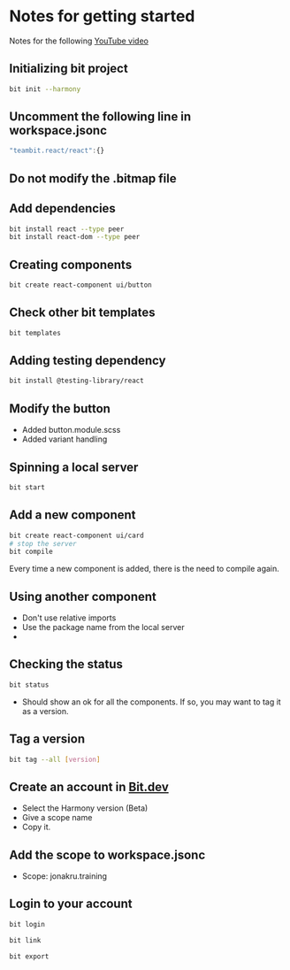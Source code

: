 # Notes for getting started

Notes for the following [YouTube video](https://www.youtube.com/watch?v=7afMBwj5fR4&ab_channel=ThisDotMedia)

## Initializing bit project

```sh
bit init --harmony
```

## Uncomment the following line in workspace.jsonc

```js
"teambit.react/react":{}
```

## Do not modify the .bitmap file

## Add dependencies

```sh
bit install react --type peer
bit install react-dom --type peer
```

## Creating components

```sh
bit create react-component ui/button
```

## Check other bit templates

```sh
bit templates
```

## Adding testing dependency

```sh
bit install @testing-library/react
```

## Modify the button

- Added button.module.scss
- Added variant handling

## Spinning a local server

```sh
bit start
```

## Add a new component

```sh
bit create react-component ui/card
# stop the server
bit compile
```

Every time a new component is added, there is the need to compile again.

## Using another component

- Don't use relative imports
- Use the package name from the local server
- 
## Checking the status

```sh
bit status
```

- Should show an ok for all the components. If so, you may want to tag it as a version.

## Tag a version

```sh
bit tag --all [version]
```

## Create an account in [Bit.dev](http://bit.dev)

- Select the Harmony version (Beta)
- Give a scope name
- Copy it.

## Add the scope to workspace.jsonc

- Scope: jonakru.training

## Login to your account

```sh
bit login
```

```sh
bit link
```

```sh
bit export
```
